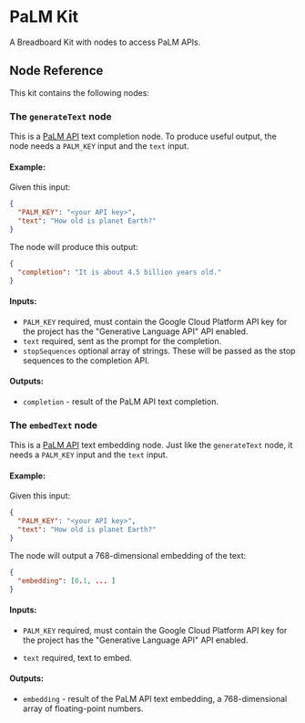 # PaLM Kit

A Breadboard Kit with nodes to access PaLM APIs.

## Node Reference

This kit contains the following nodes:

### The `generateText` node

This is a [PaLM API](https://developers.generativeai.google/) text completion node. To produce useful output, the node needs a `PALM_KEY` input and the `text` input.

#### Example:

Given this input:

```json
{
  "PALM_KEY": "<your API key>",
  "text": "How old is planet Earth?"
}
```

The node will produce this output:

```json
{
  "completion": "It is about 4.5 billion years old."
}
```

#### Inputs:

- `PALM_KEY` required, must contain the Google Cloud Platform API key for the project has the "Generative Language API" API enabled.
- `text` required, sent as the prompt for the completion.
- `stopSequences` optional array of strings. These will be passed as the stop sequences to the completion API.

#### Outputs:

- `completion` - result of the PaLM API text completion.

### The `embedText` node

This is a [PaLM API](https://developers.generativeai.google/) text embedding node. Just like the `generateText` node, it needs a `PALM_KEY` input and the `text` input.

#### Example:

Given this input:

```json
{
  "PALM_KEY": "<your API key>",
  "text": "How old is planet Earth?"
}
```

The node will output a 768-dimensional embedding of the text:

```json
{
  "embedding": [0.1, ... ]
}
```

#### Inputs:

- `PALM_KEY` required, must contain the Google Cloud Platform API key for the project has the "Generative Language API" API enabled.

- `text` required, text to embed.

#### Outputs:

- `embedding` - result of the PaLM API text embedding, a 768-dimensional array of floating-point numbers.
